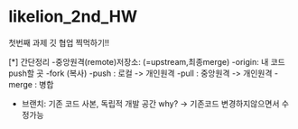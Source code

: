 # likelion_2nd_HW
첫번째 과제 깃 협업 찍먹하기!!

[*] 간단정리
-중앙원격(remote)저장소: (=upstream,최종merge)
-origin: 내 코드 push할 곳
-fork (복사)
-push : 로컬 -> 개인원격
-pull : 중앙원격 -> 개인원격
-merge : 병합
- 브랜치: 기존 코드 사본, 독립적 개발 공간
  why? -> 기존코드 변경하지않으면서 수정가능

